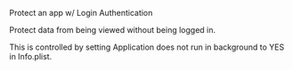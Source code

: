 
Protect an app w/ Login Authentication

Protect data from being viewed without being logged in. 

This is controlled by setting Application does not run in background to YES in Info.plist.










